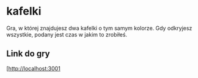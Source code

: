 # kafelki
Gra, w której znajdujesz dwa kafelki o tym samym kolorze. Gdy odkryjesz wszystkie, podany jest czas w jakim to zrobiłeś.

## Link do gry
[[http://localhost:3001](https://kp1976.github.io/kafelki/)
